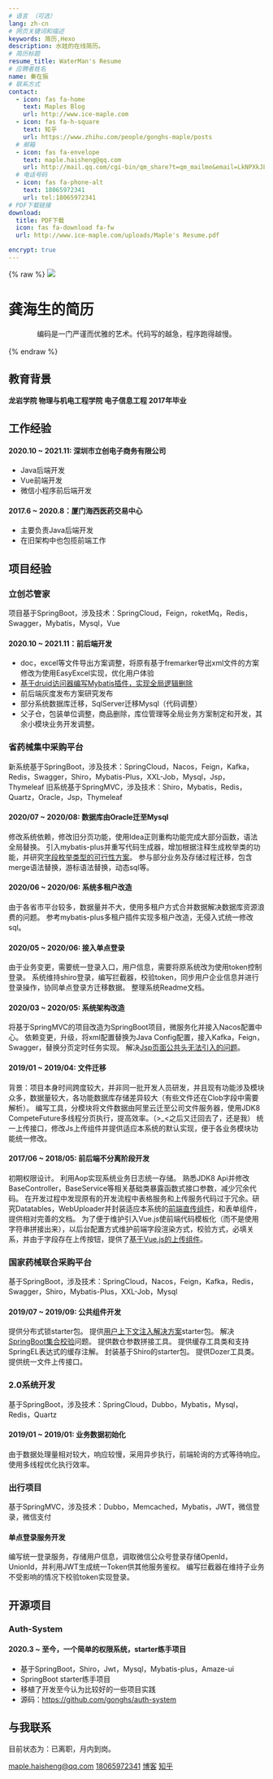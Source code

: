 ```yaml
---
# 语言 （可选）
lang: zh-cn
# 网页关键词和描述
keywords: 简历,Hexo
description: 水娃的在线简历。
# 简历标题
resume_title: WaterMan's Resume
# 应聘者姓名
name: 秦在振
# 联系方式
contact:
  - icon: fas fa-home
    text: Maples Blog
    url: http://www.ice-maple.com
  - icon: fas fa-h-square
    text: 知乎
    url: https://www.zhihu.com/people/gonghs-maple/posts
  # 邮箱
  - icon: fas fa-envelope
    text: maple.haisheng@qq.com
    url: http://mail.qq.com/cgi-bin/qm_share?t=qm_mailme&email=LkNPXkJLAEZbXFxHXW5IQVZDT0dCAE1BQw
  # 电话号码
  - icon: fas fa-phone-alt
    text: 18065972341
    url: tel:18065972341
# PDF下载链接
download:
  title: PDF下载
  icon: fas fa-download fa-fw
  url: http://www.ice-maple.com/uploads/Maple's Resume.pdf

encrypt: true
---
```


{% raw %}
<grid>
<avatar><img src="https://gitee.com/gonghs/image/raw/master/img/20200807164229.png"></avatar>
<h1>龚海生的简历</h1>
<center>
编码是一门严谨而优雅的艺术。代码写的越急，程序跑得越慢。
<!-- <a href='/'>English</a> | <a href='/zh-cn/'>简体中文</a> -->
</center>
<br>
</grid>
{% endraw %}

## <i class="fas fa-user-graduate"></i> 教育背景

**龙岩学院 物理与机电工程学院 电子信息工程 2017年毕业**

## <i class="fas fa-user-tie"></i> 工作经验

#### 2020.10 ~ 2021.11: 深圳市立创电子商务有限公司

- Java后端开发
- Vue前端开发
- 微信小程序前后端开发

#### 2017.6 ~ 2020.8：厦门海西医药交易中心

- 主要负责Java后端开发
- 在旧架构中也包揽前端工作

## <i class="fas fa-award"></i> 项目经验

<!-- 
{% raw %}
<btns rounded>
<a href='https://apps.apple.com/cn/app/heart-mate-pro-hrm-utility/id1463348922?ls=1'>
  <img src='https://cdn.jsdelivr.net/gh/xaoxuu/cdn-assets/proj/heartmate/icon.png'>
  心率管家
</a>
<a href='https://apps.apple.com/cn/app/c%E5%85%BB%E8%80%81/id1458315594'>
  <img src='https://cdn.jsdelivr.net/gh/xaoxuu/cdn-assets/proj/het-cyanglao/icon.png'>
  C养老
</a>
<a href='https://apps.apple.com/cn/app/c-life%E5%85%BB%E8%80%81/id1393937890'>
  <img src='https://cdn.jsdelivr.net/gh/xaoxuu/cdn-assets/proj/het-clife/icon.png'>
  C-Life养老
</a>
<a href='https://apps.apple.com/cn/app/linksmart/id1109303355'>
  <img src='https://cdn.jsdelivr.net/gh/xaoxuu/cdn-assets/proj/ht-linksmart/icon.png'>
  LinkSmart
</a>
<a href='https://apps.apple.com/cn/app/hitfit/id1207738581'>
  <img src='https://cdn.jsdelivr.net/gh/xaoxuu/cdn-assets/proj/ht-hitfit/icon.png'>
  HitFit
</a>
<a href='https://apps.apple.com/cn/app/%E8%85%95%E8%83%BD%E5%8A%A9%E6%89%8B/id1138242219'>
  <img src='https://cdn.jsdelivr.net/gh/xaoxuu/cdn-assets/proj/ht-fiyta/icon.png'>
  飞亚达腕能助手
</a>
</btns><br>
{% endraw %} -->

### 立创芯管家

项目基于SpringBoot，涉及技术：SpringCloud，Feign，roketMq，Redis，Swagger，Mybatis，Mysql，Vue

#### 2020.10 ~ 2021.11：前后端开发

- doc，excel等文件导出方案调整，将原有基于fremarker导出xml文件的方案修改为使用EasyExcel实现，优化用户体验
- [基于druid访问器编写Mybatis插件，实现全局逻辑删除](http://www.ice-maple.com/2021/11/22/Mysql%20Druid%20SQL%20Change/)
- 前后端灰度发布方案研究发布
- 部分系统数据库迁移，SqlServer迁移Mysql（代码调整）
- 父子仓，包装单位调整，商品删除，库位管理等全局业务方案制定和开发，其余小模块业务开发调整。

### 省药械集中采购平台

新系统基于SpringBoot，涉及技术：SpringCloud，Nacos，Feign，Kafka，Redis，Swagger，Shiro，Mybatis-Plus，XXL-Job，Mysql，Jsp，Thymeleaf
旧系统基于SpringMVC，涉及技术：Shiro，Mybatis，Redis，Quartz，Oracle，Jsp，Thymeleaf

#### 2020/07 ~ 2020/08: 数据库由Oracle迁至Mysql

修改系统依赖，修改旧分页功能，使用Idea正则重构功能完成大部分函数，语法全局替换。
引入mybatis-plus并重写代码生成器，增加根据注释生成枚举类的功能，并研究[字段枚举类型的可行性方案](http://www.ice-maple.com/2020/06/23/Springboot%20Enum/)。
参与部分业务及存储过程迁移，包含merge语法替换，游标语法替换，动态sql等。

#### 2020/06 ~ 2020/06: 系统多租户改造

由于各省市平台较多，数据量并不大，使用多租户方式合并数据解决数据库资源浪费的问题。
参考mybatis-plus多租户插件实现多租户改造，无侵入式统一修改sql。

#### 2020/05 ~ 2020/06: 接入单点登录

由于业务变更，需要统一登录入口，用户信息，需要将原系统改为使用token控制登录。
系统维持shiro登录，编写拦截器，校验token，同步用户企业信息并进行登录操作，协同单点登录方迁移数据。
整理系统Readme文档。

#### 2020/03 ~ 2020/05: 系统架构改造

将基于SpringMVC的项目改造为SpringBoot项目，微服务化并接入Nacos配置中心。
依赖变更，升级，将xml配置替换为Java Config配置，接入Kafka，Feign，Swagger，替换分页定时任务实现。
解决[Jsp页面公共头无法引入的问题](http://www.ice-maple.com/2019/12/06/springboot%E9%85%8D%E7%BD%AEjsp-config%E7%9A%84%E6%8E%A2%E7%A9%B6/)。

#### 2019/01 ~ 2019/04: 文件迁移

背景：项目本身时间跨度较大，并非同一批开发人员研发，并且现有功能涉及模块众多，数据量较大，各功能数据库存储差异较大（有些文件还在Clob字段中需要解析）。
编写工具，分模块将文件数据由阿里云迁至公司文件服务器，使用JDK8 CompeteFuture多线程分页执行，提高效率。（>_<之后又迁回去了，还是我）
统一上传接口，修改Js上传组件并提供适应本系统的默认实现，便于各业务模块功能统一修改。

#### 2017/06 ~ 2018/05: 前后端不分离阶段开发

初期权限设计。
利用Aop实现系统业务日志统一存储。
熟悉JDK8 Api并修改BaseController，BaseService等相关基础类暴露函数式接口参数，减少冗余代码。
在开发过程中发现原有的开发流程中表格服务和上传服务代码过于冗余。研究Datatables，WebUploader并封装适应本系统的[前端直传组件](https://zhuanlan.zhihu.com/p/35133548)，和表单组件，提供相对完善的文档。
为了便于维护引入Vue.js使前端代码模板化（而不是使用字符串拼接出来），以后台配置方式维护前端字段渲染方式，校验方式，必填关系，并由于字段存在上传按钮，提供了[基于Vue.js的上传组件](https://zhuanlan.zhihu.com/p/39472915)。

### 国家药械联合采购平台

基于SpringBoot，涉及技术：SpringCloud，Nacos，Feign，Kafka，Redis，Swagger，Shiro，Mybatis-Plus，XXL-Job，Mysql

#### 2019/07 ~ 2019/09: 公共组件开发

提供分布式锁starter包。
提供[用户上下文注入解决方案](http://www.ice-maple.com/2019/08/20/springboot%E7%94%A8%E6%88%B7%E4%B8%8A%E4%B8%8B%E6%96%87%E6%B3%A8%E5%85%A5/)starter包。
解决[SpringBoot集合校验](http://www.ice-maple.com/2019/07/25/springboot%E5%A4%84%E7%90%86%E9%9B%86%E5%90%88%E7%B1%BB%E5%9E%8B%E6%A0%A1%E9%AA%8C/)问题。
提供数仓参数拼接工具。
提供缓存工具类和支持SpringEL表达式的缓存注解。
封装基于Shiro的starter包。
提供Dozer工具类。
提供统一文件上传接口。

### 2.0系统开发

基于SpringBoot，涉及技术：SpringCloud，Dubbo，Mybatis，Mysql，Redis，Quartz

#### 2019/01 ~ 2019/01: 业务数据初始化

由于数据处理量相对较大，响应较慢，采用异步执行，前端轮询的方式等待响应。
使用多线程优化执行效率。

### 出行项目

基于SpringMVC，涉及技术：Dubbo，Memcached，Mybatis，JWT，微信登录，微信支付

#### 单点登录服务开发

编写统一登录服务，存储用户信息，调取微信公众号登录存储OpenId，UnionId，并利用JWT生成统一Token供其他服务鉴权。
编写拦截器在维持子业务不受影响的情况下校验token实现登录。

## <i class="fab fa-github"></i> 开源项目

### Auth-System

#### 2020.3 ~ 至今，一个简单的权限系统，starter练手项目

- 基于SpringBoot，Shiro，Jwt，Mysql，Mybatis-plus，Amaze-ui
- SpringBoot starter练手项目
- 移植了开发至今认为比较好的一些项目实践
- 源码：https://github.com/gonghs/auth-system

## <i class="fas fa-phone-alt"></i> 与我联系

目前状态为：已离职，月内到岗。

<i class="fas fa-envelope fa-fw"></i> [maple.haisheng@qq.com](http://mail.qq.com/cgi-bin/qm_share?t=qm_mailme&email=LkNPXkJLAEZbXFxHXW5IQVZDT0dCAE1BQw)
<i class="fas fa-phone-alt fa-fw"></i> [18065972341](tel:18065972341)
<i class="fas fa-home fa-fw"></i> [博客](http://www.ice-maple.com)
<i class="fas fa-h-square fa-fw"></i> [知乎](https://www.zhihu.com/people/gonghs-maple/posts) 
